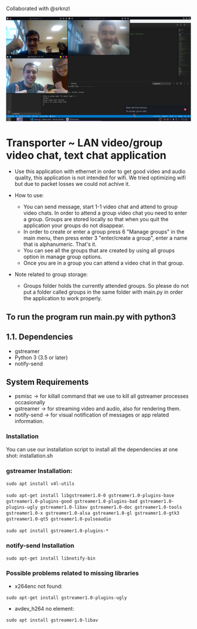 Collaborated with @srknzl

![Screenshot1](./ss/1.png)
# Transporter ~ LAN video/group video chat, text chat application
* Use this application with ethernet in order to get good video and audio quality, this application is not intended for wifi. We tried optimizing wifi but due to packet losses we could not achive it.   
* How to use:
    * You can send message, start 1-1 video chat and attend to group video chats. In order to attend a group video chat you need to enter a group. Groups are stored locally so that when you quit the application your groups do not disappear.
    * In order to create or enter a group press 6 "Manage groups" in the main menu, then press enter 3 "enter/create a group", enter a name that is alphanumeric. That's it. 
    * You can see all the groups that are created by using all groups option in manage group options.
    * Once you are in a group you can attend a video chat in that group. 

* Note related to group storage:

    * Groups folder holds the currently attended groups. So please do not put a folder called groups in the same folder with main.py in order the application to work properly. 

## To run the program run main.py with python3
## 1.1. Dependencies

* gstreamer
* Python 3 (3.5 or later)
* notify-send


## System Requirements

* psmisc -> for killall command that we use to kill all gstreamer processes occasionally 
* gstreamer -> for streaming video and audio, also for rendering them.
* notify-send -> for visual notification of messages or app related information.


### Installation 
You can use our installation script to install all the dependencies at one shot: installation.sh 
### gstreamer Installation:

```
sudo apt install v4l-utils

sudo apt-get install libgstreamer1.0-0 gstreamer1.0-plugins-base gstreamer1.0-plugins-good gstreamer1.0-plugins-bad gstreamer1.0-plugins-ugly gstreamer1.0-libav gstreamer1.0-doc gstreamer1.0-tools gstreamer1.0-x gstreamer1.0-alsa gstreamer1.0-gl gstreamer1.0-gtk3 gstreamer1.0-qt5 gstreamer1.0-pulseaudio

sudo apt install gstreamer1.0-plugins-*
```

### notify-send Installation
```
sudo apt-get install libnotify-bin
```
### Possible problems related to missing libraries

* x264enc not found: 
```
sudo apt-get install gstreamer1.0-plugins-ugly
```
* avdev_h264 no element: 
```
sudo apt install gstreamer1.0-libav
```
